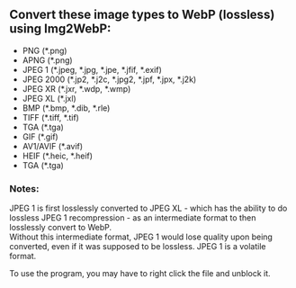 ## Convert these image types to WebP (lossless) using Img2WebP:
- PNG (*.png)
- APNG (*.png)
- JPEG 1 (*.jpeg, *.jpg, *.jpe, *.jfif, *.exif)
- JPEG 2000 (*.jp2, *.j2c, *.jpg2, *.jpf, *.jpx, *.j2k)
- JPEG XR (*.jxr, *.wdp, *.wmp)
- JPEG XL (*.jxl)
- BMP (*.bmp, *.dib, *.rle)
- TIFF (*.tiff, *.tif)
- TGA (*.tga)
- GIF (*.gif)
- AV1/AVIF (*.avif)
- HEIF (*.heic, *.heif)
- TGA (*.tga)

### Notes:
JPEG 1 is first losslessly converted to JPEG XL - which has the ability to do lossless JPEG 1 recompression - as an intermediate format to then losslessly convert to WebP. <br>
Without this intermediate format, JPEG 1 would lose quality upon being converted, even if it was supposed to be lossless. JPEG 1 is a volatile format.

To use the program, you may have to right click the file and unblock it.
